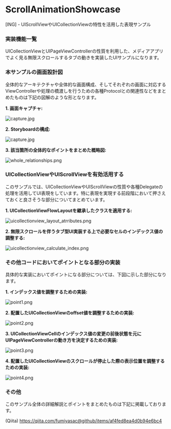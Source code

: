 # ScrollAnimationShowcase

[ING] - UIScrollViewやUICollectionViewの特性を活用した表現サンプル

### 実装機能一覧

UICollectionViewとUIPageViewControllerの性質を利用した、メディアアプリでよく見る無限スクロールするタブの動きを実装したUIサンプルになります。

### 本サンプルの画面設計図

全体的なアーキテクチャや全体的な画面構成、そしてそれぞれの画面に対応するViewControllerや処理の橋渡しを行うための各種Protocolとの関連性などをまとめたものは下記の図解のような形となります。

__1. 画面キャプチャ:__

![capture.jpg](https://qiita-image-store.s3.amazonaws.com/0/17400/aa4c7d31-6d45-41db-bb1f-4d2a774a972f.jpeg)

__2. Storyboardの構成:__

![capture.jpg](https://qiita-image-store.s3.amazonaws.com/0/17400/aa4c7d31-6d45-41db-bb1f-4d2a774a972f.jpeg)

__3. 該当箇所の全体的なポイントをまとめた概略図:__

![whole_relationships.png](https://camo.qiitausercontent.com/0a5fa9a8a475d1f1bdf670beff579004c60433a1/68747470733a2f2f71696974612d696d6167652d73746f72652e73332e616d617a6f6e6177732e636f6d2f302f31373430302f62653239333833662d643935642d363564312d373937342d3539316632663766386639352e706e67)

### UICollectionViewやUIScrollViewを有効活用する

このサンプルでは、UICollectionViewやUIScrollViewの性質や各種Delegateの処理を活用してUI表現をしています。特に表現を実現する前段階において押さえておくと良さそうな部分についてまとめています。

__1. UICollectionViewFlowLayoutを継承したクラスを適用する:__

![uicollectionview_layout_atrributes.png](https://qiita-image-store.s3.amazonaws.com/0/17400/b62b8cf1-3bb4-e732-b909-8b51f2a13586.png)

__2. 無限スクロールを伴うタブ型UI実装する上で必要なセルのインデックス値の調整する:__

![uicollectionview_calculate_index.png](https://qiita-image-store.s3.amazonaws.com/0/17400/fe84d355-f840-b086-344a-736e633d3753.png)

### その他コードにおいてポイントとなる部分の実装

具体的な実装においてポイントになる部分については、下図に示した部分になります。

__1. インデックス値を調整するための実装:__

![point1.png](https://qiita-image-store.s3.amazonaws.com/0/17400/d7a36833-8bb1-3fc9-221f-bda57dffaf76.png)

__2. 配置したUICollectionViewのoffset値を調整するための実装:__

![point2.png](https://qiita-image-store.s3.amazonaws.com/0/17400/58b1edbd-27b4-bc0c-5f60-4c31a17dbedf.png)

__3. UICollectionViewCellのインデックス値の変更の前後状態を元にUIPageViewControllerの動き方を決定するための実装:__

![point3.png](https://qiita-image-store.s3.amazonaws.com/0/17400/a6000f9a-192b-bfef-90c9-2c8f8f62737c.png)

__4. 配置したUICollectionViewのスクロールが停止した際の表示位置を調整するための実装:__

![point4.png](https://qiita-image-store.s3.amazonaws.com/0/17400/c7beb155-f930-2aed-61da-3e45d33e9813.png)

### その他

このサンプル全体の詳細解説とポイントをまとめたものは下記に掲載しております。

(Qiita) https://qiita.com/fumiyasac@github/items/af4fed8ea4d0b94e6bc4
